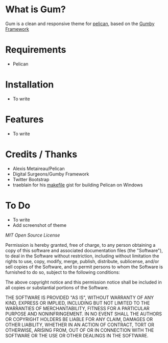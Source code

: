 # What is Gum?

Gum is a clean and responsive theme for [pelican](https://github.com/ametaireau/pelican), based on the [Gumby Framework](http://gumbyframework.com/docs)

# Requirements

* Pelican

# Installation

* To write

# Features

* To write

# Credits / Thanks
 * Alexis Metaireau/Pelican
 * Digital Surgeons/Gumby Framework
 * Twitter Bootstrap
 * traeblain for his [makefile](https://gist.github.com/traeblain/4252511) gist for building Pelican on Windows


# To Do

* To write
* Add screenshot of theme

*MIT Open Source License*

Permission is hereby granted, free of charge, to any person obtaining a copy of this software and associated documentation files (the "Software"), to deal in the Software without restriction, including without limitation the rights to use, copy, modify, merge, publish, distribute, sublicense, and/or sell copies of the Software, and to permit persons to whom the Software is furnished to do so, subject to the following conditions:

The above copyright notice and this permission notice shall be included in all copies or substantial portions of the Software.

THE SOFTWARE IS PROVIDED "AS IS", WITHOUT WARRANTY OF ANY KIND, EXPRESS OR IMPLIED, INCLUDING BUT NOT LIMITED TO THE WARRANTIES OF MERCHANTABILITY, FITNESS FOR A PARTICULAR PURPOSE AND NONINFRINGEMENT. IN NO EVENT SHALL THE AUTHORS OR COPYRIGHT HOLDERS BE LIABLE FOR ANY CLAIM, DAMAGES OR OTHER LIABILITY, WHETHER IN AN ACTION OF CONTRACT, TORT OR OTHERWISE, ARISING FROM, OUT OF OR IN CONNECTION WITH THE SOFTWARE OR THE USE OR OTHER DEALINGS IN THE SOFTWARE.
